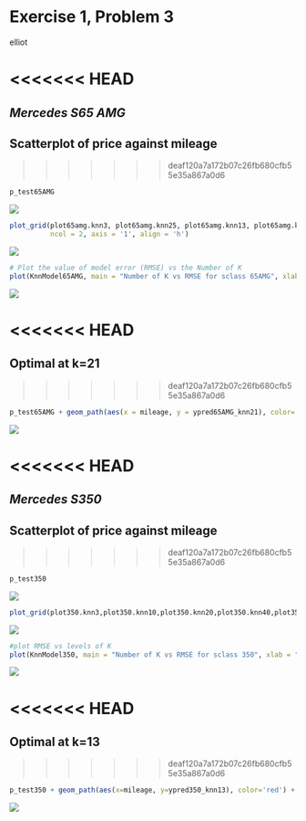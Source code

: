 Exercise 1, Problem 3
================
elliot

<<<<<<< HEAD
=======
***Mercedes S65 AMG***
---
**Scatterplot of price against mileage**
---
>>>>>>> deaf120a7a172b07c26fb680cfb55e35a867a0d6
``` r
p_test65AMG
```

![](Exercise_1,_Problem_3_files/figure-markdown_github/unnamed-chunk-2-1.png)

``` r
plot_grid(plot65amg.knn3, plot65amg.knn25, plot65amg.knn13, plot65amg.knn50, plot65amg.knn17, plot65amg.knn100,
          ncol = 2, axis = '1', align = 'h')
```

![](Exercise_1,_Problem_3_files/figure-markdown_github/unnamed-chunk-4-1.png)

``` r
# Plot the value of model error (RMSE) vs the Number of K
plot(KnnModel65AMG, main = "Number of K vs RMSE for sclass 65AMG", xlab = "Number of K Neighbors", ylab = "RMSE (Cross-Validation)")
```

![](Exercise_1,_Problem_3_files/figure-markdown_github/unnamed-chunk-6-1.png)

<<<<<<< HEAD
=======
**Optimal at k=21**
---
>>>>>>> deaf120a7a172b07c26fb680cfb55e35a867a0d6
``` r
p_test65AMG + geom_path(aes(x = mileage, y = ypred65AMG_knn21), color='red') +labs(title = "Predictive model of Price for a \n 65AMG given Mileage: KNN = 21", subtitle = "Optimal level of K")
```

![](Exercise_1,_Problem_3_files/figure-markdown_github/unnamed-chunk-8-1.png)

<<<<<<< HEAD
=======
***Mercedes S350***
---
**Scatterplot of price against mileage**
---
>>>>>>> deaf120a7a172b07c26fb680cfb55e35a867a0d6
``` r
p_test350
```

![](Exercise_1,_Problem_3_files/figure-markdown_github/unnamed-chunk-10-1.png)

``` r
plot_grid(plot350.knn3,plot350.knn10,plot350.knn20,plot350.knn40,plot350.knn60,plot350.knn80,plot350.knn100,plot350.knn120, ncol = 2, axis='1', align='h')
```

![](Exercise_1,_Problem_3_files/figure-markdown_github/unnamed-chunk-12-1.png)

``` r
#plot RMSE vs levels of K
plot(KnnModel350, main = "Number of K vs RMSE for sclass 350", xlab = "Number of K Neighbors", ylab = "RMSE(Cross-Validation)")
```

![](Exercise_1,_Problem_3_files/figure-markdown_github/unnamed-chunk-14-1.png)

<<<<<<< HEAD
=======
**Optimal at k=13**
---
>>>>>>> deaf120a7a172b07c26fb680cfb55e35a867a0d6
``` r
p_test350 + geom_path(aes(x=mileage, y=ypred350_knn13), color='red') + labs(title ="Predictive Model of Price for a \n 350 given Mileage: Knn= 13", subtitle = "Optimal level of K")
```

![](Exercise_1,_Problem_3_files/figure-markdown_github/unnamed-chunk-16-1.png)
